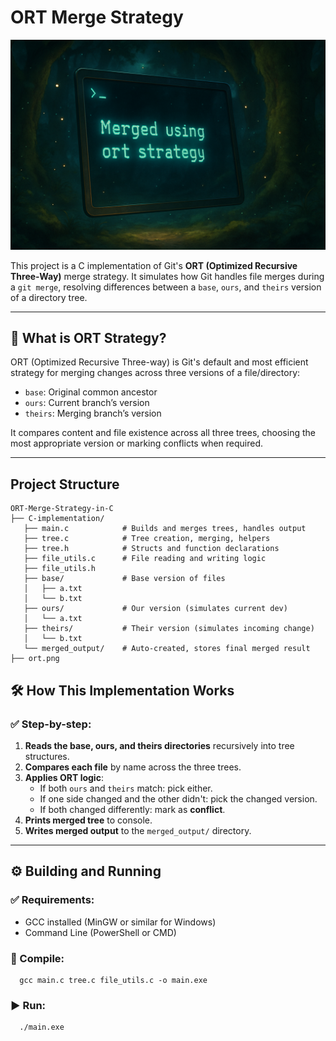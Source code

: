 # ORT Merge Strategy 

![My Image](ort.png)

This project is a C implementation of Git's **ORT (Optimized Recursive Three-Way)** merge strategy. It simulates how Git handles file merges during a `git merge`, resolving differences between a `base`, `ours`, and `theirs` version of a directory tree.

---

## 🚀 What is ORT Strategy?

ORT (Optimized Recursive Three-way) is Git's default and most efficient strategy for merging changes across three versions of a file/directory:

- `base`: Original common ancestor
- `ours`: Current branch’s version
- `theirs`: Merging branch’s version

It compares content and file existence across all three trees, choosing the most appropriate version or marking conflicts when required.

---


## Project Structure
```
ORT-Merge-Strategy-in-C
├── C-implementation/
   ├── main.c            # Builds and merges trees, handles output
   ├── tree.c            # Tree creation, merging, helpers
   ├── tree.h            # Structs and function declarations
   ├── file_utils.c      # File reading and writing logic
   ├── file_utils.h
   ├── base/             # Base version of files
   │   ├── a.txt
   │   └── b.txt
   ├── ours/             # Our version (simulates current dev)
   │   └── a.txt
   ├── theirs/           # Their version (simulates incoming change)
   │   └── b.txt
   └── merged_output/    # Auto-created, stores final merged result
├── ort.png

```

## 🛠️ How This Implementation Works

### ✅ Step-by-step:

1. **Reads the base, ours, and theirs directories** recursively into tree structures.
2. **Compares each file** by name across the three trees.
3. **Applies ORT logic**:
   - If both `ours` and `theirs` match: pick either.
   - If one side changed and the other didn't: pick the changed version.
   - If both changed differently: mark as **conflict**.
4. **Prints merged tree** to console.
5. **Writes merged output** to the `merged_output/` directory.

---

## ⚙️ Building and Running

### ✅ Requirements:
- GCC installed (MinGW or similar for Windows)
- Command Line (PowerShell or CMD)

### 🔧 Compile:
      gcc main.c tree.c file_utils.c -o main.exe
### ▶ Run:
      ./main.exe
